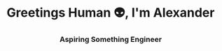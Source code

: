 <h1 align="center">Greetings Human 👽, I'm Alexander</h1>
<h3 align="center">Aspiring Something Engineer</h3>
